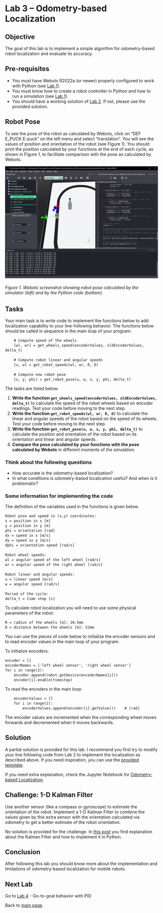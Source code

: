 # Lab 3 – Odometry-based Localization

## Objective
The goal of this lab is to implement a simple algorithm for odometry-based robot localization and evaluate its accuracy.

## Pre-requisites
* You must have Webots R2022a (or newer) properly configured to work with Python (see [Lab 1](../Lab1/ReadMe.md)).
* You must know how to create a robot controller in Python and how to run a simulation (see [Lab 1](../Lab1/ReadMe.md)). 
* You should have a working solution of [Lab 2](../Lab2/ReadMe.md). If not, please use the provided solution. 

## Robot Pose
To see the pose of the robot as calculated by Webots, click on “DEF E_PUCK E-puck” on the left menu and select “translation”. You will see the values of position and orientation of the robot (see Figure 1). You should print the position calculated by your functions at the end of each cycle, as shown in Figure 1, to facilitate comparison with the pose as calculated by Webots.

![Robot pose in Webots](../Lab3/Webots_robot_pose.png)

###### Figure 1. Webots screenshot showing robot pose calculated by the simulator (left) and by the Python code (bottom).

## Tasks
Your main task is to write code to implement the functions below to add localization capability to your line-following behavior. The functions below should be called in sequence in the main loop of your program:
```
    # Compute speed of the wheels
    [wl, wr] = get_wheels_speed(encoderValues, oldEncoderValues, delta_t)
    
    # Compute robot linear and angular speeds
    [u, w] = get_robot_speeds(wl, wr, R, D)
    
    # Compute new robot pose
    [x, y, phi] = get_robot_pose(u, w, x, y, phi, delta_t)
```

The tasks are listed below:

1. **Write the function `get_wheels_speed(encoderValues, oldEncoderValues, delta_t)`** to calculate the speed of the robot wheels based on encoder readings. Test your code before moving to the next step.
2. **Write the function `get_robot_speeds(wl, wr, R, D)`** to calculate the linear and angular speeds of the robot based on the speed of its wheels. Test your code before moving to the next step.
3. **Write the function `get_robot_pose(u, w, x, y, phi, delta_t)`** to calculate the position and orientation of the robot based on its orientation and linear and angular speeds.
4. **Compare the pose calculated by your functions with the pose calculated by Webots** in different moments of the simulation. 

### Think about the following questions

* How accurate is the odometry-based localization?
* In what conditions is odometry-based localication useful? And when is it problematic?

### Some information for implementing the code
The definition of the variables used in the functions is given below.

```
Robot pose and speed in (x,y) coordinates:
x = position in x [m]
y = position in y [m]
phi = orientation [rad]
dx = speed in x [m/s]
dy = speed in y [m/s]
dphi = orientation speed [rad/s]

Robot wheel speeds:
wl = angular speed of the left wheel [rad/s]
wr = angular speed of the right wheel [rad/s]

Robot linear and angular speeds:
u = linear speed [m/s]
w = angular speed [rad/s]

Period of the cycle:
delta_t = time step [s]
```

To calculate robot localization you will need to use some physical parameters of the robot:

```
R = radius of the wheels [m]: 20.5mm 
D = distance between the wheels [m]: 52mm 
```

You can use the pieces of code below to initialize the encoder sensors and to read encoder values in the main loop of your program:

To initialize encoders:
```
encoder = []
encoderNames = ['left wheel sensor', 'right wheel sensor']
for i in range(2):
    encoder.append(robot.getDevice(encoderNames[i]))
    encoder[i].enable(timestep)
```

To read the encoders in the main loop:
```
    encoderValues = []
    for i in range(2):
        encoderValues.append(encoder[i].getValue())    # [rad]
```
The encoder values are incremented when the corresponding wheel moves forwards and decremented when it moves backwards.

## Solution
A partial solution is provided for this lab. I recommend you first try to modify your line following code from Lab 2 to implement the localization as described above. If you need inspiration, you can use the [provided template](../Lab3/lab3_template.py). 

If you need extra explanation, check the Jupyter Notebook for [Odometry-based Localization](https://github.com/felipenmartins/Mobile-Robot-Control/blob/main/odometry-based_localization.ipynb).

## Challenge: 1-D Kalman Filter
Use another sensor (like a compass or gyroscope) to estimate the orientation of the robot. Implement a 1-D Kalman Filter to combine the values given by this extra sensor with the orientation calculated via odometry to get a better estimate of the robot orientation. 

No solution is provided for the challenge. In [this post](https://medium.com/analytics-vidhya/kalman-filters-a-step-by-step-implementation-guide-in-python-91e7e123b968) you find explanation about the Kalman Filter and how to implement it in Python. 

## Conclusion
After following this lab you should know more about the implementation and limitations of odometry-based localization for mobile robots.

## Next Lab
Go to [Lab 4](../Lab4/ReadMe.md) - Go-to-goal behavior with PID

Back to [main page](../README.md).
